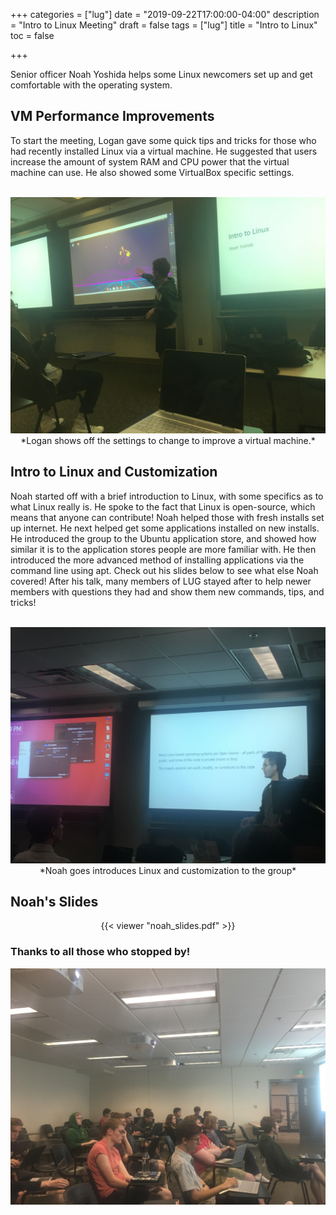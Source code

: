 +++
categories = ["lug"]
date = "2019-09-22T17:00:00-04:00"
description = "Intro to Linux Meeting"
draft = false
tags = ["lug"]
title = "Intro to Linux"
toc = false

+++

Senior officer Noah Yoshida helps some Linux newcomers set up and get comfortable with the operating system.

<!--more-->

## VM Performance Improvements

To start the meeting, Logan gave some quick tips and tricks for those who had recently installed Linux via a virtual machine.
He suggested that users increase the amount of system RAM and CPU power that the virtual machine can use. He also showed
some VirtualBox specific settings.

<br>
<center>
<img src="logan_intro_linux.jpg" alt="logan" width="800" height="auto"\>
<br>
*Logan shows off the settings to change to improve a virtual machine.*
</center>


## Intro to Linux and Customization

Noah started off with a brief introduction to Linux, with some specifics as to what Linux really is. He spoke to the fact
that Linux is open-source, which means that anyone can contribute! Noah helped those with fresh installs set up internet.
He next helped get some applications installed on new installs. He introduced the group to the Ubuntu application store,
and showed how similar it is to the application stores people are more familiar with. He then introduced the more advanced
method of installing applications via the command line using apt. Check out his slides below to see what else Noah covered!
After his talk, many members of LUG stayed after to help newer members with questions they had and show them new commands,
tips, and tricks!
<br>
<br>

<center>
<img src="noah_intro_linux.jpg" alt="noah" width="800" height="auto"\>
<br>
*Noah goes introduces Linux and customization to the group*
</center>


## Noah's Slides

<center>
{{< viewer "noah_slides.pdf" >}}
</center>

### Thanks to all those who stopped by!

<center>
<img src="everyone_intro_linux.jpg" alt="everyone" width="800" height="auto"\>
</center>
